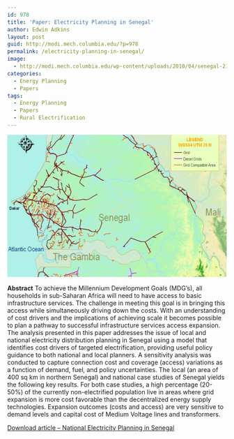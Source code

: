 ```yaml
---
id: 978
title: 'Paper: Electricity Planning in Senegal'
author: Edwin Adkins
layout: post
guid: http://modi.mech.columbia.edu/?p=978
permalink: /electricity-planning-in-senegal/
image:
  - http://modi.mech.columbia.edu/wp-content/uploads/2010/04/senegal-211.jpg
categories:
  - Energy Planning
  - Papers
tags:
  - Energy Planning
  - Papers
  - Rural Electrification
---
```

[<img src="/assets/images/blog/2010/04/SenegalNetworkPlannerOutput-e1370532002673.png" alt="Sample Senegal Grid (see paper 2 for more)" width="579" height="326" class="alignnone size-full wp-image-2231" />][1] 

**Abstract** To achieve the Millennium Development Goals (MDG&#8217;s), all households in sub-Saharan Africa will need to have access to basic infrastructure services. The challenge in meeting this goal is in bringing this access while simultaneously driving down the costs. With an understanding of cost drivers and the implications of achieving scale it becomes possible to plan a pathway to successful infrastructure services access expansion. The analysis presented in this paper addresses the issue of local and national electricity distribution planning in Senegal using a model that identifies cost drivers of targeted electrification, providing useful policy guidance to both national and local planners. A sensitivity analysis was conducted to capture connection cost and coverage (access) variations as a function of demand, fuel, and policy uncertainties. The local (an area of 400 sq km in northern Senegal) and national case studies of Senegal yields the following key results. For both case studies, a high percentage (20-50%) of the currently non-electrified population live in areas where grid expansion is more cost favorable than the decentralized energy supply technologies. Expansion outcomes (costs and access) are very sensitive to demand levels and capital cost of Medium Voltage lines and transformers. 

[Download article &#8211; National Electricity Planning in Senegal][2]

 [1]: http://modi.mech.columbia.edu/wp-content/uploads/2010/04/SenegalNetworkPlannerOutput-e1370532002673.png
 [2]: http://modi.mech.columbia.edu/wp-content/uploads/2013/06/Senegal_Aly-Energy-Policy-paper-4.20.10-JEPO-S-10-00600.pdf